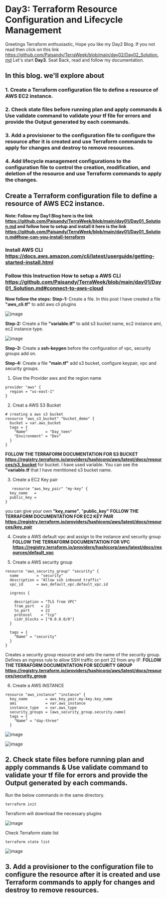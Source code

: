 # Day3: Terraform Resource Configuration and Lifecycle Management

Greetings Terraform enthusiastic, Hope you like my Day2 Blog. If you not read then click on this link https://github.com/Paisandy/TerraWeek/blob/main/day02/Day02_Solution.md Let's start **Day3**. Seat Back, read and follow my documentation.

## In this blog. we'll explore about
### 1. Create a Terraform configuration file to define a resource of AWS EC2 instance.
### 2. Check state files before running plan and apply commands & Use validate command to validate your tf file for errors and provide the Output generated by each commands.
### 3. Add a provisioner to the configuration file to configure the resource after it is created and use Terraform commands to apply for changes and destroy to remove resources.
### 4. Add lifecycle management configurations to the configuration file to control the creation, modification, and deletion of the resource and use Terraform commands to apply the changes.

## Create a Terraform configuration file to define a resource of AWS EC2 instance.
**Note: Follow my Day1 Blog here is the link https://github.com/Paisandy/TerraWeek/blob/main/day01/Day01_Solution.md and follow how to setup and install it here is the link https://github.com/Paisandy/TerraWeek/blob/main/day01/Day01_Solution.md#how-can-you-install-terraform**

### Install AWS CLI https://docs.aws.amazon.com/cli/latest/userguide/getting-started-install.html
### Follow this Instruction How to setup a AWS CLI https://github.com/Paisandy/TerraWeek/blob/main/day01/Day01_Solution.md#connect-to-aws-cloud

**Now follow the steps:**
**Step-1:** Create a file. In this post I have created a file **"aws_cli.tf"** to add aws cli 
plugins

![image](https://github.com/Paisandy/TerraWeek/assets/115485972/2f1bc6e3-e8ba-427e-8e4d-8d95c18f21d8)

**Step-2:** Create a file **"variable.tf"** to add s3 bucket name, ec2 instance ami, ec2 instance type.

![image](https://github.com/Paisandy/TerraWeek/assets/115485972/586de619-02f1-4e0e-85f2-479fff260f6a)

**Step-3:** Create a **ssh-keygen** before the configuration of vpc, security groups add on.

**Step-4:**   Create a file **"main.tf"** add s3 bucket, configure keypair, vpc and security groups.

1. Give the Provider aws and the region name
```
provider "aws" {
  region = "us-east-1"
}
```

2. Creat a AWS S3 Bucket
```
# creating a aws s3 bucket
resource "aws_s3_bucket" "bucket_demo" {
  bucket = var.aws_bucket
  tags = {
    "Name"        = "Day_teen"
    "Environment" = "Dev"
  }
}
```
**FOLLOW THE TERRAFORM DOCUMENTATION FOR S3 BUCKET https://registry.terraform.io/providers/hashicorp/aws/latest/docs/resources/s3_bucket**
for bucket. I have used variable. You can see the **"variable.tf** that I have menttioned s3 bucket name.

3. Create a EC2 Key pair
```
   resource "aws_key_pair" "my-key" {
  key_name   = 
  public_key = 
}
```
you can give your own **"key_name"**, "**public_key"**
**FOLLOW THE TERRAFORM DOCUMENTATION FOR EC2 KEY PAIR https://registry.terraform.io/providers/hashicorp/aws/latest/docs/resources/key_pair**

4. Create a AWS default vpc and assign to the instance and security group
**FOLLOW THE TERRAFORM DOCUMENTATION FOR VPC https://registry.terraform.io/providers/hashicorp/aws/latest/docs/resources/default_vpc**

5. Create a AWS security group
```
resource "aws_security_group" "security" {
  name        = "security"
  description = "Allow ssh inbound traffic"
  vpc_id      = aws_default_vpc.default_vpc.id

  ingress {

    description = "TLS from VPC"
    from_port   = 22
    to_port     = 22
    protocol    = "tcp"
    cidr_blocks = ["0.0.0.0/0"]
  }

  tags = {
    "Name" = "security"
  }
}
```
Creates a security group resource and sets the name of the security group. Defines an ingress rule to allow SSH traffic on port 22 from any IP.
**FOLLOW THE TERRAFORM DOCUMENTATION FOR SECURITY GROUP https://registry.terraform.io/providers/hashicorp/aws/latest/docs/resources/security_group**

6. Create a AWS iNSTANCE
```
resource "aws_instance" "instance" {
  key_name        = aws_key_pair.my-key.key_name
  ami             = var.aws_instance
  instance_type   = var.aws_type
  security_groups = [aws_security_group.security.name]
  tags = {
    "Name" = "day-three"
  }
```

![image](https://github.com/Paisandy/TerraWeek/assets/115485972/4e08f3bf-19fe-48e9-9350-addc28139116)

![image](https://github.com/Paisandy/TerraWeek/assets/115485972/692f0934-2d7d-4b44-8691-5cab14eb47f1)

## 2. Check state files before running plan and apply commands & Use validate command to validate your tf file for errors and provide the Output generated by each commands.
Run the below commands in the same directory.
```
terraform init
```
Terraform will download the necessary plugins

![image](https://github.com/Paisandy/TerraWeek/assets/115485972/841529e5-e3e4-4e92-aca3-e55927295eba)

Check Terraform state list
```
terraform state list
```

![image](https://github.com/Paisandy/TerraWeek/assets/115485972/689884e3-60ad-4ab2-8587-26130c90052a)

## 3. Add a provisioner to the configuration file to configure the resource after it is created and use Terraform commands to apply for changes and destroy to remove resources.

